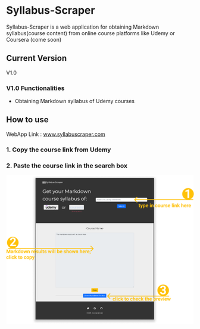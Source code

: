 # Syllabus-Scraper
Syllabus-Scraper  is a web application for obtaining Markdown syllabus(course content) from online course platforms like Udemy or Coursera (come soon)

## Current Version
V1.0
### V1.0 Functionalities
* Obtaining Markdown syllabus of Udemy courses

## How to use
WebApp Link : www.syllabuscraper.com
### 1. Copy the course link from Udemy 
### 2. Paste the course link in the search box
![Screenshot](/images/index.png)

